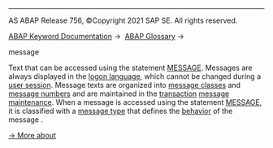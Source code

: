  

* * *

AS ABAP Release 756, ©Copyright 2021 SAP SE. All rights reserved.

[ABAP Keyword Documentation](javascript:call_link\('abenabap.htm'\)) →  [ABAP Glossary](javascript:call_link\('abenabap_glossary.htm'\)) → 

message

Text that can be accessed using the statement [MESSAGE](javascript:call_link\('abapmessage.htm'\)). Messages are always displayed in the [logon language](javascript:call_link\('abenlogon_language_glosry.htm'\) "Glossary Entry"), which cannot be changed during a [user session](javascript:call_link\('abenuser_session_glosry.htm'\) "Glossary Entry"). Message texts are organized into [message classes](javascript:call_link\('abenmessage_class_glosry.htm'\) "Glossary Entry") and [message numbers](javascript:call_link\('abenmessage_number_glosry.htm'\) "Glossary Entry") and are maintained in the [transaction](javascript:call_link\('abentransaction_glosry.htm'\) "Glossary Entry") [message maintenance](javascript:call_link\('abenmessage_maintenance_glosry.htm'\) "Glossary Entry"). When a message is accessed using the statement [MESSAGE](javascript:call_link\('abapmessage.htm'\)), it is classified with a [message type](javascript:call_link\('abenmessage_type_glosry.htm'\) "Glossary Entry") that defines the [behavior](javascript:call_link\('abenabap_messages_types.htm'\)) of the message .

[→ More about](javascript:call_link\('abenabap_messages.htm'\))